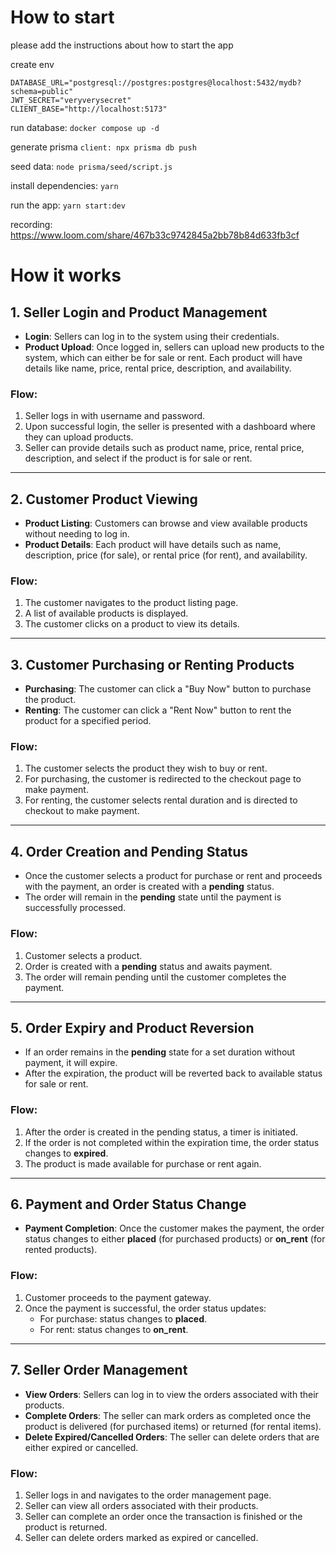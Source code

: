 # How to start

please add the instructions about how to start the app

create env

```
DATABASE_URL="postgresql://postgres:postgres@localhost:5432/mydb?schema=public"
JWT_SECRET="veryverysecret"
CLIENT_BASE="http://localhost:5173"
```

run database: `docker compose up -d`

generate prisma `client: npx prisma db push`

seed data: `node prisma/seed/script.js`

install dependencies: `yarn`

run the app: `yarn start:dev`

recording: https://www.loom.com/share/467b33c9742845a2bb78b84d633fb3cf

# How it works

## 1. Seller Login and Product Management

- **Login**: Sellers can log in to the system using their credentials.
- **Product Upload**: Once logged in, sellers can upload new products to the system, which can either be for sale or rent. Each product will have details like name, price, rental price, description, and availability.

### Flow:

1. Seller logs in with username and password.
2. Upon successful login, the seller is presented with a dashboard where they can upload products.
3. Seller can provide details such as product name, price, rental price, description, and select if the product is for sale or rent.

---

## 2. Customer Product Viewing

- **Product Listing**: Customers can browse and view available products without needing to log in.
- **Product Details**: Each product will have details such as name, description, price (for sale), or rental price (for rent), and availability.

### Flow:

1. The customer navigates to the product listing page.
2. A list of available products is displayed.
3. The customer clicks on a product to view its details.

---

## 3. Customer Purchasing or Renting Products

- **Purchasing**: The customer can click a "Buy Now" button to purchase the product.
- **Renting**: The customer can click a "Rent Now" button to rent the product for a specified period.

### Flow:

1. The customer selects the product they wish to buy or rent.
2. For purchasing, the customer is redirected to the checkout page to make payment.
3. For renting, the customer selects rental duration and is directed to checkout to make payment.

---

## 4. Order Creation and Pending Status

- Once the customer selects a product for purchase or rent and proceeds with the payment, an order is created with a **pending** status.
- The order will remain in the **pending** state until the payment is successfully processed.

### Flow:

1. Customer selects a product.
2. Order is created with a **pending** status and awaits payment.
3. The order will remain pending until the customer completes the payment.

---

## 5. Order Expiry and Product Reversion

- If an order remains in the **pending** state for a set duration without payment, it will expire.
- After the expiration, the product will be reverted back to available status for sale or rent.

### Flow:

1. After the order is created in the pending status, a timer is initiated.
2. If the order is not completed within the expiration time, the order status changes to **expired**.
3. The product is made available for purchase or rent again.

---

## 6. Payment and Order Status Change

- **Payment Completion**: Once the customer makes the payment, the order status changes to either **placed** (for purchased products) or **on_rent** (for rented products).

### Flow:

1. Customer proceeds to the payment gateway.
2. Once the payment is successful, the order status updates:
   - For purchase: status changes to **placed**.
   - For rent: status changes to **on_rent**.

---

## 7. Seller Order Management

- **View Orders**: Sellers can log in to view the orders associated with their products.
- **Complete Orders**: The seller can mark orders as completed once the product is delivered (for purchased items) or returned (for rental items).
- **Delete Expired/Cancelled Orders**: The seller can delete orders that are either expired or cancelled.

### Flow:

1. Seller logs in and navigates to the order management page.
2. Seller can view all orders associated with their products.
3. Seller can complete an order once the transaction is finished or the product is returned.
4. Seller can delete orders marked as expired or cancelled.
